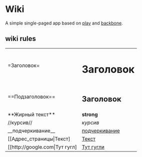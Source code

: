 # Wiki 

A simple single-paged app based on [play] and [backbone]. 

[play]:http://www.playframework.com
[backbone]:http://backbonejs.org

## wiki rules
<table>
    <tr>
        <td>=Заголовок=</td>
        <td><h1>Заголовок</h1></td>
    </tr>
    <tr>
        <td>==Подзаголовок==</td>
        <td><h2>Заголовок</h2></td>
    </tr>
    <tr>
        <td>**Жирный текст**</td>
        <td><b>strong</b></td>        
    </tr>
    <tr>
        <td>//курсив//</td>
        <td><i>курсив</i></td>        
    </tr>
    <tr>
        <td>__подчеркивание__</td>
        <td style="text-decoration: underline;">подчеркивание</td>        
    </tr>
    <tr>
        <td>[[Адрес_страницы|Текст]</td>
        <td><a href=/Адрес_страницы>Текст</a></td>        
    </tr>
    <tr>
        <td>[[http://google.com|Тут гугл]</td>
        <td><a href=”http://google.com”>Тут гугли</a></td>        
    </tr>
</table>
